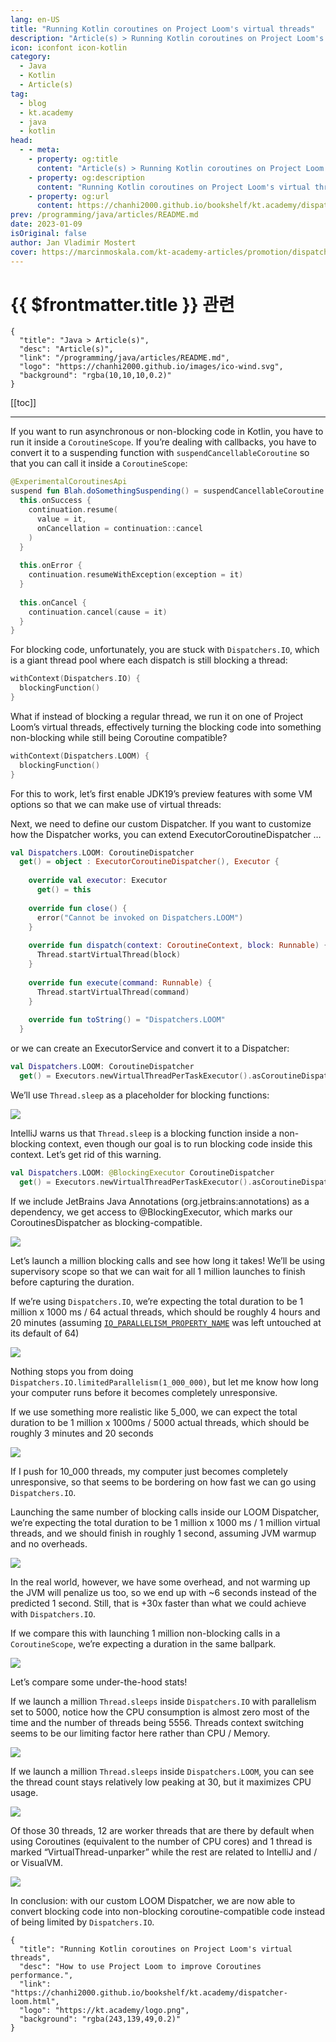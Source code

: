 ```yaml
---
lang: en-US
title: "Running Kotlin coroutines on Project Loom's virtual threads"
description: "Article(s) > Running Kotlin coroutines on Project Loom's virtual threads"
icon: iconfont icon-kotlin
category:
  - Java
  - Kotlin
  - Article(s)
tag:
  - blog
  - kt.academy
  - java
  - kotlin
head:
  - - meta:
    - property: og:title
      content: "Article(s) > Running Kotlin coroutines on Project Loom's virtual threads"
    - property: og:description
      content: "Running Kotlin coroutines on Project Loom's virtual threads"
    - property: og:url
      content: https://chanhi2000.github.io/bookshelf/kt.academy/dispatcher-loom.html
prev: /programming/java/articles/README.md
date: 2023-01-09
isOriginal: false
author: Jan Vladimir Mostert
cover: https://marcinmoskala.com/kt-academy-articles/promotion/dispatcher-loom.png
---
```


# {{ $frontmatter.title }} 관련

```component VPCard
{
  "title": "Java > Article(s)",
  "desc": "Article(s)",
  "link": "/programming/java/articles/README.md",
  "logo": "https://chanhi2000.github.io/images/ico-wind.svg",
  "background": "rgba(10,10,10,0.2)"
}
```

[[toc]]

---

<SiteInfo
  name="Running Kotlin coroutines on Project Loom's virtual threads"
  desc="How to use Project Loom to improve Coroutines performance."
  url="https://kt.academy/article/dispatcher-loom"
  logo="https://kt.academy/logo.png"
  preview="https://marcinmoskala.com/kt-academy-articles/promotion/dispatcher-loom.png"/>

If you want to run asynchronous or non-blocking code in Kotlin, you have to run it inside a `CoroutineScope`. If you’re dealing with callbacks, you have to convert it to a suspending function with `suspendCancellableCoroutine` so that you can call it inside a `CoroutineScope`:

```kotlin
@ExperimentalCoroutinesApi
suspend fun Blah.doSomethingSuspending() = suspendCancellableCoroutine { continuation ->
  this.onSuccess {
    continuation.resume(
      value = it,
      onCancellation = continuation::cancel
    )
  }
 
  this.onError {
    continuation.resumeWithException(exception = it)
  }
 
  this.onCancel {
    continuation.cancel(cause = it)
  }
}
```

For blocking code, unfortunately, you are stuck with `Dispatchers.IO`, which is a giant thread pool where each dispatch is still blocking a thread:

```kotlin
withContext(Dispatchers.IO) {
  blockingFunction()
}
```

What if instead of blocking a regular thread, we run it on one of Project Loom’s virtual threads, effectively turning the blocking code into something non-blocking while still being Coroutine compatible?

```kotlin
withContext(Dispatchers.LOOM) {
  blockingFunction()
}
```

For this to work, let’s first enable JDK19’s preview features with some VM options so that we can make use of virtual threads:

Next, we need to define our custom Dispatcher. If you want to customize how the Dispatcher works, you can extend ExecutorCoroutineDispatcher …

```kotlin
val Dispatchers.LOOM: CoroutineDispatcher
  get() = object : ExecutorCoroutineDispatcher(), Executor {
 
    override val executor: Executor
      get() = this
 
    override fun close() {
      error("Cannot be invoked on Dispatchers.LOOM")
    }
 
    override fun dispatch(context: CoroutineContext, block: Runnable) {
      Thread.startVirtualThread(block)
    }
     
    override fun execute(command: Runnable) {
      Thread.startVirtualThread(command)
    }
     
    override fun toString() = "Dispatchers.LOOM"
  }
```

or we can create an ExecutorService and convert it to a Dispatcher:

```kotlin
val Dispatchers.LOOM: CoroutineDispatcher
  get() = Executors.newVirtualThreadPerTaskExecutor().asCoroutineDispatcher()
```

We’ll use `Thread.sleep` as a placeholder for blocking functions:

![](https://marcinmoskala.com/kt-academy-articles/images/loom/image7.png&w=3840&q=75)

IntelliJ warns us that `Thread.sleep` is a blocking function inside a non-blocking context, even though our goal is to run blocking code inside this context. Let’s get rid of this warning.

```kotlin
val Dispatchers.LOOM: @BlockingExecutor CoroutineDispatcher
  get() = Executors.newVirtualThreadPerTaskExecutor().asCoroutineDispatcher()
```

If we include JetBrains Java Annotations (org.jetbrains:annotations) as a dependency, we get access to @BlockingExecutor, which marks our CoroutinesDispatcher as blocking-compatible.

![](https://marcinmoskala.com/kt-academy-articles/images/loom/image9.png&w=3840&q=75)

Let’s launch a million blocking calls and see how long it takes! We’ll be using supervisory scope so that we can wait for all 1 million launches to finish before capturing the duration.

If we’re using `Dispatchers.IO`, we’re expecting the total duration to be 1 million x 1000 ms / 64 actual threads, which should be roughly 4 hours and 20 minutes (assuming [`IO_PARALLELISM_PROPERTY_NAME`](https://kotlinlang.org/api/kotlinx.coroutines/kotlinx-coroutines-core/kotlinx.coroutines/-i-o_-p-a-r-a-l-l-e-l-i-s-m_-p-r-o-p-e-r-t-y_-n-a-m-e.html) was left untouched at its default of 64)

![](https://marcinmoskala.com/kt-academy-articles/images/loom/image10.png&w=3840&q=75)

Nothing stops you from doing `Dispatchers.IO.limitedParallelism(1_000_000)`, but let me know how long your computer runs before it becomes completely unresponsive.

If we use something more realistic like 5_000, we can expect the total duration to be 1 million x 1000ms / 5000 actual threads, which should be roughly 3 minutes and 20 seconds

![](https://marcinmoskala.com/kt-academy-articles/images/loom/image3.png&w=3840&q=75)

If I push for 10_000 threads, my computer just becomes completely unresponsive, so that seems to be bordering on how fast we can go using `Dispatchers.IO`.

Launching the same number of blocking calls inside our LOOM Dispatcher, we’re expecting the total duration to be 1 million x 1000 ms / 1 million virtual threads, and we should finish in roughly 1 second, assuming JVM warmup and no overheads.

![](https://marcinmoskala.com/kt-academy-articles/images/loom/image5.png&w=3840&q=75)

In the real world, however, we have some overhead, and not warming up the JVM will penalize us too, so we end up with ~6 seconds instead of the predicted 1 second. Still, that is +30x faster than what we could achieve with `Dispatchers.IO`.

If we compare this with launching 1 million non-blocking calls in a `CoroutineScope`, we’re expecting a duration in the same ballpark.

![](https://marcinmoskala.com/kt-academy-articles/images/loom/image6.png&w=3840&q=75)

Let’s compare some under-the-hood stats!

If we launch a million `Thread.sleeps` inside `Dispatchers.IO` with parallelism set to 5000, notice how the CPU consumption is almost zero most of the time and the number of threads being 5556. Threads context switching seems to be our limiting factor here rather than CPU / Memory.

![](https://marcinmoskala.com/kt-academy-articles/images/loom/image1.png&w=3840&q=75)

If we launch a million `Thread.sleeps` inside `Dispatchers.LOOM`, you can see the thread count stays relatively low peaking at 30, but it maximizes CPU usage.

![](https://marcinmoskala.com/kt-academy-articles/images/loom/image4.png&w=3840&q=75)

Of those 30 threads, 12 are worker threads that are there by default when using Coroutines (equivalent to the number of CPU cores) and 1 thread is marked “VirtualThread-unparker” while the rest are related to IntelliJ and / or VisualVM.

![](https://marcinmoskala.com/kt-academy-articles/images/loom/image2.png&w=3840&q=75)

In conclusion: with our custom LOOM Dispatcher, we are now able to convert blocking code into non-blocking coroutine-compatible code instead of being limited by `Dispatchers.IO`.

<!-- TODO: add ARTICLE CARD -->
```component VPCard
{
  "title": "Running Kotlin coroutines on Project Loom's virtual threads",
  "desc": "How to use Project Loom to improve Coroutines performance.",
  "link": "https://chanhi2000.github.io/bookshelf/kt.academy/dispatcher-loom.html",
  "logo": "https://kt.academy/logo.png",
  "background": "rgba(243,139,49,0.2)"
}
```
